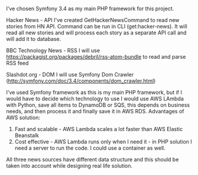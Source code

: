 I've chosen Symfony 3.4 as my main PHP framework for this project.

Hacker News - API
I've created GetHackerNewsCommand to read new stories from HN API. Command can be run in CLI (get:hacker-news). It will read all new stories and will process each story as a separate API call and will add it to database.

BBC Technology News - RSS
I will use https://packagist.org/packages/debril/rss-atom-bundle to read and parse RSS feed

Slashdot.org - DOM
I will use Symfony Dom Crawler (http://symfony.com/doc/3.4/components/dom_crawler.html)

I've used Symfony framework as this is my main PHP framework, but if I would have to decide which technology to use I would use AWS LAmbda with Python, save all items to DynamoDB or SQS, this depends on business needs, and then process it and finally save it in AWS RDS.
Advantages of AWS solution:
1. Fast and scalable - AWS Lambda scales a lot faster than AWS Elastic Beanstalk
2. Cost effective - AWS Lambda runs only when I need it - in PHP solution I need a server to run the code. I could use a container as well.

All three news sources have different data structure and this should be taken into account while designing real life solution.